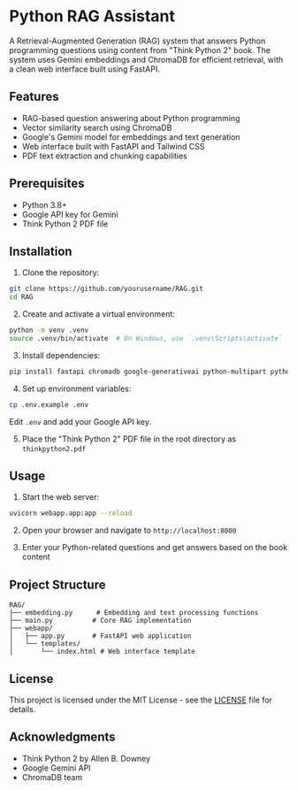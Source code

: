 # Python RAG Assistant

A Retrieval-Augmented Generation (RAG) system that answers Python programming questions using content from "Think Python 2" book. The system uses Gemini embeddings and ChromaDB for efficient retrieval, with a clean web interface built using FastAPI.

## Features

- RAG-based question answering about Python programming
- Vector similarity search using ChromaDB
- Google's Gemini model for embeddings and text generation
- Web interface built with FastAPI and Tailwind CSS
- PDF text extraction and chunking capabilities

## Prerequisites

- Python 3.8+
- Google API key for Gemini
- Think Python 2 PDF file

## Installation

1. Clone the repository:
```bash
git clone https://github.com/yourusername/RAG.git
cd RAG
```

2. Create and activate a virtual environment:
```bash
python -m venv .venv
source .venv/bin/activate  # On Windows, use `.venv\Scripts\activate`
```

3. Install dependencies:
```bash
pip install fastapi chromadb google-generativeai python-multipart python-dotenv pymupdf jinja2
```

4. Set up environment variables:
```bash
cp .env.example .env
```
Edit `.env` and add your Google API key.

5. Place the "Think Python 2" PDF file in the root directory as `thinkpython2.pdf`

## Usage

1. Start the web server:
```bash
uvicorn webapp.app:app --reload
```

2. Open your browser and navigate to `http://localhost:8000`

3. Enter your Python-related questions and get answers based on the book content

## Project Structure

```
RAG/
├── embedding.py      # Embedding and text processing functions
├── main.py          # Core RAG implementation
├── webapp/
│   ├── app.py       # FastAPI web application
│   └── templates/
│       └── index.html # Web interface template
```

## License

This project is licensed under the MIT License - see the [LICENSE](LICENSE) file for details.

## Acknowledgments

- Think Python 2 by Allen B. Downey
- Google Gemini API
- ChromaDB team